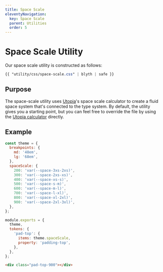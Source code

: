 ```yaml
---
title: Space Scale
eleventyNavigation:
  key: Space Scale
  parent: Utilities
  order: 5
---
```


# Space Scale Utility

Our space scale utility is constructed as follows:

```css
{{ "utility/css/space-scale.css" | blyth | safe }}
```

## Purpose

The space-scale utility uses [Utopia](https://utopia.fyi/)'s space scale calculator to create a fluid space system that's connected to the type system. By default, the utility gives you a starting point, but you can feel free to override the file by using the [Utopia calculator](https://utopia.fyi/calculator) directly.

## Example

```js
const theme = {
  breakpoints: {
    md: '48em',
    lg: '68em',
  },
  spaceScale: {
    200: 'var(--space-3xs-2xs)',
    300: 'var(--space-2xs-xs)',
    400: 'var(--space-xs-s)',
    500: 'var(--space-s-m)',
    600: 'var(--space-m-l)',
    700: 'var(--space-l-xl)',
    800: 'var(--space-xl-2xl)',
    900: 'var(--space-2xl-3xl)',
  },
};

module.exports = {
  theme,
  tokens: {
    'pad-top': {
      items: theme.spaceScale,
      property: 'padding-top',
    },
  },
};
```

```html
<div class="pad-top-900"></div>
```
